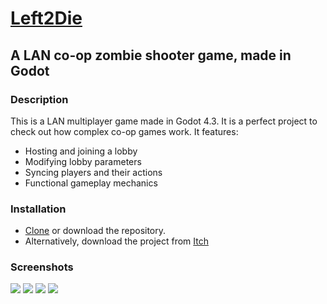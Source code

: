 # [Left2Die](https://sp4r0w.itch.io/left2die)

## A LAN co-op zombie shooter game, made in Godot

### Description
This is a LAN multiplayer game made in Godot 4.3. It is a perfect project to check out how complex co-op games work. 
It features:
- Hosting and joining a lobby
- Modifying lobby parameters
- Syncing players and their actions
- Functional gameplay mechanics 

### Installation
- [Clone](https://docs.github.com/en/repositories/creating-and-managing-repositories/cloning-a-repository) or download the repository.
- Alternatively, download the project from [Itch](https://sp4r0w.itch.io/left2die)

### Screenshots
<img src="https://img.itch.zone/aW1hZ2UvMzI0NDM2Mi8xOTY2MDc4Mi5wbmc=/original/qTmArR.png">
<img src="https://img.itch.zone/aW1hZ2UvMzI0NDM2Mi8xOTY2MDc4MS5wbmc=/original/c86b91.png">
<img src="https://img.itch.zone/aW1hZ2UvMzI0NDM2Mi8xOTY2MDc4My5wbmc=/original/VwtaLe.png">
<img src="https://img.itch.zone/aW1hZ2UvMzI0NDM2Mi8xOTY2MDc4NC5wbmc=/original/ABhk4I.png">
